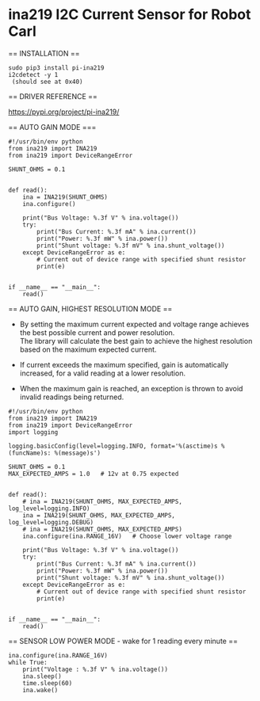 # ina219 I2C Current Sensor for Robot Carl

== INSTALLATION ==
```
sudo pip3 install pi-ina219
i2cdetect -y 1
 (should see at 0x40)
```

== DRIVER REFERENCE ==

https://pypi.org/project/pi-ina219/

== AUTO GAIN MODE ===
```
#!/usr/bin/env python
from ina219 import INA219
from ina219 import DeviceRangeError

SHUNT_OHMS = 0.1


def read():
    ina = INA219(SHUNT_OHMS)
    ina.configure()

    print("Bus Voltage: %.3f V" % ina.voltage())
    try:
        print("Bus Current: %.3f mA" % ina.current())
        print("Power: %.3f mW" % ina.power())
        print("Shunt voltage: %.3f mV" % ina.shunt_voltage())
    except DeviceRangeError as e:
        # Current out of device range with specified shunt resistor
        print(e)


if __name__ == "__main__":
    read()
```

== AUTO GAIN, HIGHEST RESOLUTION MODE ==  
* By setting the maximum current expected and voltage range achieves the best possible current and power resolution.  
  The library will calculate the best gain to achieve the highest resolution based on the maximum expected current.

* If current exceeds the maximum specified, gain is automatically increased, for a valid reading at a lower resolution.

* When the maximum gain is reached, an exception is thrown to avoid invalid readings being returned.


```
#!/usr/bin/env python
from ina219 import INA219
from ina219 import DeviceRangeError
import logging

logging.basicConfig(level=logging.INFO, format='%(asctime)s %(funcName)s: %(message)s')

SHUNT_OHMS = 0.1
MAX_EXPECTED_AMPS = 1.0   # 12v at 0.75 expected


def read():
    # ina = INA219(SHUNT_OHMS, MAX_EXPECTED_AMPS, log_level=logging.INFO)
    ina = INA219(SHUNT_OHMS, MAX_EXPECTED_AMPS, log_level=logging.DEBUG)
    # ina = INA219(SHUNT_OHMS, MAX_EXPECTED_AMPS)
    ina.configure(ina.RANGE_16V)   # Choose lower voltage range 

    print("Bus Voltage: %.3f V" % ina.voltage())
    try:
        print("Bus Current: %.3f mA" % ina.current())
        print("Power: %.3f mW" % ina.power())
        print("Shunt voltage: %.3f mV" % ina.shunt_voltage())
    except DeviceRangeError as e:
        # Current out of device range with specified shunt resistor
        print(e)


if __name__ == "__main__":
    read()
```

== SENSOR LOW POWER MODE - wake for 1 reading every minute ==
```
ina.configure(ina.RANGE_16V)
while True:
    print("Voltage : %.3f V" % ina.voltage())
    ina.sleep()
    time.sleep(60)
    ina.wake()
```

